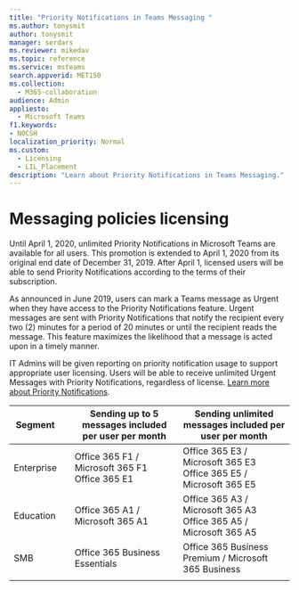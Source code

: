 ```yaml
---
title: "Priority Notifications in Teams Messaging "
ms.author: tonysmit
author: tonysmit
manager: serdars
ms.reviewer: mikedav
ms.topic: reference
ms.service: msteams
search.appverid: MET150
ms.collection: 
  - M365-collaboration
audience: Admin
appliesto: 
  - Microsoft Teams
f1.keywords:
- NOCSH
localization_priority: Normal
ms.custom: 
  - Licensing
  - LIL_Placement
description: "Learn about Priority Notifications in Teams Messaging."
---
```


# Messaging policies licensing

Until April 1, 2020, unlimited Priority Notifications in Microsoft Teams are available for all users. This promotion is extended to April 1, 2020 from its original end date of December 31, 2019. After April 1, licensed users will be able to send Priority Notifications according to the terms of their subscription.

As announced in June 2019, users can mark a Teams message as Urgent when they have access to the Priority Notifications feature. Urgent messages are sent with Priority Notifications that notify the recipient every two (2) minutes for a period of 20 minutes or until the recipient reads the message. This feature maximizes the likelihood that a message is acted upon in a timely manner.

IT Admins will be given reporting on priority notification usage to support appropriate user licensing. Users will be able to receive unlimited Urgent Messages with Priority Notifications, regardless of license. [Learn more about Priority Notifications](https://docs.microsoft.com/MicrosoftTeams/messaging-policies-in-teams).

|Segment| |Sending up to 5 messages included per user per month| Sending unlimited messages included per user per month|
|---|---|---|---|
|Enterprise||Office 365 F1 / Microsoft 365 F1<br> Office 365 E1 | Office 365 E3 / Microsoft 365 E3 <br>Office 365 E5 / Microsoft 365 E5
|Education ||Office 365 A1 / Microsoft 365 A1|Office 365 A3 / Microsoft 365 A3<br> Office 365 A5 / Microsoft 365 A5
|SMB       ||Office 365 Business Essentials|Office 365 Business Premium / Microsoft 365 Business|
|||||

<!-- |Government| | |
||GCC|Office 365 F1 / Microsoft 365 F1<br> Microsoft 365 G1|Office 365 G3 / Microsoft 365 G3 <br> Microsoft 365 G5|
||GCC-High| Office 365 F1 / Microsoft 365 F1<br> Office 365 G1| Office 365 G3 / Microsoft 365 G3 Microsoft 365 G5|
||DoD| Office 365 F1 / Microsoft 365 F1<br>Office 365 G1|Office 365 G3 / Microsoft 365 G3| -->

